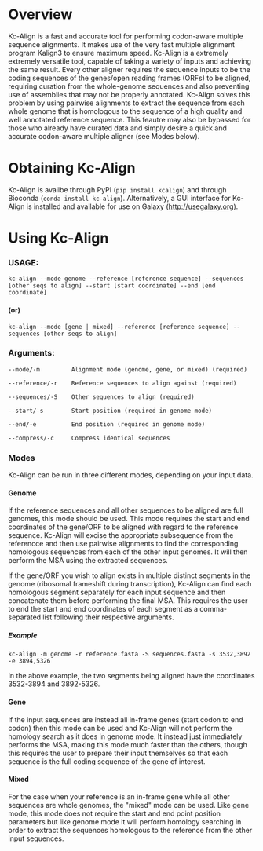 # Overview

Kc-Align is a fast and accurate tool for performing codon-aware multiple sequence alignments. It makes use of the very fast multiple alignment program Kalign3 to ensure maximum speed. Kc-Align is a extremely extremely versatile tool, capable of taking a variety of inputs and achieving the same result. Every other aligner requires the sequence inputs to be the coding sequences of the genes/open reading frames (ORFs) to be aligned, requiring curation from the whole-genome sequences and also preventing use of assemblies that may not be properly annotated. Kc-Align solves this problem by using pairwise alignments to extract the sequence from each whole genome that is homologous to the sequence of a high quality and well annotated reference sequence. This feautre may also be bypassed for those who already have curated data and simply desire a quick and accurate codon-aware multiple aligner (see Modes below).


# Obtaining Kc-Align

Kc-Align is availbe through PyPI (`pip install kcalign`) and through Bioconda (`conda install kc-align`). Alternatively, a GUI interface for Kc-Align is installed and available for use on Galaxy (http://usegalaxy.org).

# Using Kc-Align

### USAGE:

`kc-align --mode genome --reference [reference sequence] --sequences [other seqs to align] --start [start coordinate] --end [end coordinate]`

#### (or)

`kc-align --mode [gene | mixed] --reference [reference sequence] --sequences [other seqs to align]`

### Arguments:

```
--mode/-m         Alignment mode (genome, gene, or mixed) (required)

--reference/-r    Reference sequences to align against (required)

--sequences/-S    Other sequences to align (required)

--start/-s        Start position (required in genome mode)

--end/-e          End position (required in genome mode)

--compress/-c     Compress identical sequences
```

### Modes

Kc-Align can be run in three different modes, depending on your input data.

#### Genome

If the reference sequences and all other sequences to be aligned are full genomes, this mode should be used. This mode requires the start and end coordinates of the gene/ORF to be aligned with regard to the reference sequence. Kc-Align will excise the appropriate subsequence from the referencce and then use pairwise alignments to find the corresponding homologous sequences from each of the other input genomes. It will then perform the MSA using the extracted sequences.

If the gene/ORF you wish to align exists in multiple distinct segments in the genome (ribosomal frameshift during transcription), Kc-Align can find each homologous segment separately for each input sequence and then concatenate them before performing the final MSA. This requires the user to end the start and end coordinates of each segment as a comma-separated list following their respective arguments.

##### Example

`kc-align -m genome -r reference.fasta -S sequences.fasta -s 3532,3892 -e 3894,5326`

In the above example, the two segments being aligned have the coordinates 3532-3894 and 3892-5326.

#### Gene

If the input sequences are instead all in-frame genes (start codon to end codon) then this mode can be used and Kc-Align will not perform the homology search as it does in genome mode. It instead just immediately performs the MSA, making this mode much faster than the others, though this requires the user to prepare their input themselves so that each sequence is the full coding sequence of the gene of interest.

#### Mixed

For the case when your reference is an in-frame gene while all other sequences are whole genomes, the "mixed" mode can be used. Like gene mode, this mode does not require the start and end point position parameters but like genome mode it will perform homology searching in order to extract the sequences homologous to the reference from the other input sequences.

